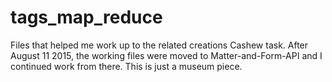 # tags_map_reduce
Files that helped me work up to the related creations Cashew task. After August 11 2015, the working files were
moved to Matter-and-Form-API and I continued work from there. This is just a museum piece.
